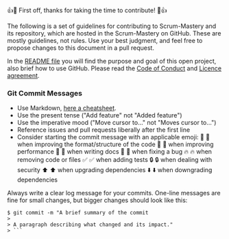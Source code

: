 👍🎉 First off, thanks for taking the time to contribute! 🎉👍

The following is a set of guidelines for contributing to Scrum-Mastery and its repository, which are hosted in the Scrum-Mastery on GitHub. 
These are mostly guidelines, not rules. Use your best judgment, and feel free to propose changes to this document in a pull request.

In the [README file](https://github.com/GarciaInes/Scrum-Mastery/blob/main/README.md) you will find the purpose and goal of this open project, also brief how to use GitHub.
Please read the [Code of Conduct](https://github.com/GarciaInes/Scrum-Mastery/blob/main/CODE_OF_CONDUCT.md) and [Licence agreement](https://github.com/GarciaInes/Scrum-Mastery/blob/main/LICENCE.rtfd.zip).


### Git Commit Messages
 * Use Markdown, [here a cheatsheet](https://github.com/adam-p/markdown-here/wiki/Markdown-Cheatsheet).
 * Use the present tense ("Add feature" not "Added feature")
 * Use the imperative mood ("Move cursor to..." not "Moves cursor to...")
 * Reference issues and pull requests liberally after the first line
 * Consider starting the commit message with an applicable emoji:
🎨 :art: when improving the format/structure of the code
🐎 :racehorse: when improving performance
📝 :memo: when writing docs
🐛 :bug: when fixing a bug
🔥 :fire: when removing code or files 
✅ :white_check_mark: when adding tests
🔒 :lock: when dealing with security
⬆️ :arrow_up: when upgrading dependencies
⬇️ :arrow_down: when downgrading dependencies

Always write a clear log message for your commits. One-line messages are fine for small changes, but bigger changes should look like this:
```
$ git commit -m "A brief summary of the commit
> 
> A paragraph describing what changed and its impact."
> ```
